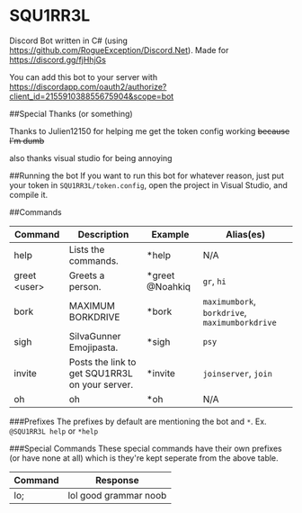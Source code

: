 # SQU1RR3L
Discord Bot written in C# (using https://github.com/RogueException/Discord.Net). Made for https://discord.gg/fjHhjGs

You can add this bot to your server with https://discordapp.com/oauth2/authorize?client_id=215591038855675904&scope=bot

##Special Thanks (or something)

Thanks to Julien12150 for helping me get the token config working ~~because I'm dumb~~

also thanks visual studio for being annoying

##Running the bot
If you want to run this bot for whatever reason, just put your token in `SQU1RR3L/token.config`, open the project in Visual Studio, and compile it.

##Commands

| Command  | Description | Example | Alias(es) |
| ------------- | ------------- | ------------- | ------------- |
| help  | Lists the commands.  | *help | N/A |
| greet \<user> | Greets a person.  | *greet @Noahkiq | `gr`, `hi` |
| bork | MAXIMUM BORKDRIVE | *bork | `maximumbork`, `borkdrive`, `maximumborkdrive` |
| sigh | SiIvaGunner Emojipasta. | *sigh | `psy` |
| invite | Posts the link to get SQU1RR3L on your server. | *invite | `joinserver`, `join` |
| oh | oh | *oh | N/A |


###Prefixes
The prefixes by default are mentioning the bot and `*`. Ex. `@SQU1RR3L help` or `*help`

###Special Commands
These special commands have their own prefixes (or have none at all) which is they're kept seperate from the above table.

| Command  | Response |
| ------------- | ------------- |
| lo;  | lol good grammar noob |
